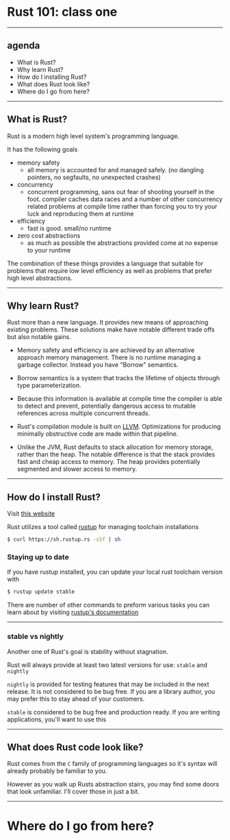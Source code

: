 # Rust 101: class one

---

## agenda

* What is Rust?
* Why learn Rust?
* How do I installing Rust?
* What does Rust look like?
* Where do I go from here?

---

## What is Rust?

Rust is a modern high level system's programming language.

It has the following goals

* memory safety
  *  all memory is accounted for and managed safely. (no dangling pointers, no segfaults, no unexpected crashes)
* concurrency
  *  concurrent programming, sans out fear of shooting yourself in the foot. compiler caches data races and a number of other concurrency related problems at compile time rather than forcing you to try your luck and reproducing them at runtime
* efficiency
  * fast is good. small/no runtime
* zero cost abstractions
  * as much as possible the abstractions provided come at no expense to your runtime

The combination of these things provides a language that suitable for problems that require low level
efficiency as well as problems that prefer high level abstractions.

---

## Why learn Rust?

Rust more than a new language. It provides new means of approaching existing problems.
These solutions make have notable different trade offs but also notable gains.

* Memory safety and efficiency is are achieved by an alternative approach memory management.
 There is no runtime managing a garbage collector. Instead you have "Borrow" semantics.

* Borrow semantics is a system that tracks the lifetime of objects through type parameterization.

* Because this information is available at compile time the compiler is able to detect and prevent,
 potentially dangerous access to mutable references across multiple concurrent threads.

* Rust's compilation module is built on [LLVM](http://llvm.org/). Optimizations for producing minimally
 obstructive code are made within that pipeline.

* Unlike the JVM, Rust defaults to stack allocation for memory storage, rather than the heap. The notable difference is that the stack provides fast and cheap access to memory. The heap provides potentially segmented and slower access to memory.

---

## How do I install Rust?

Visit [this website](https://www.rust-lang.org/en-US/install.html)

Rust utilizes a tool called [rustup](https://www.rustup.rs/) for managing toolchain
installations

```bash
$ curl https://sh.rustup.rs -sSf | sh
```

### Staying up to date

If you have rustup installed, you can update your local rust toolchain version with

```bash
$ rustup update stable
```

There are number of other commands to preform various tasks you can learn about by visiting [rustup's documentation](https://github.com/rust-lang-nursery/rustup.rs#rustup-the-rust-toolchain-installerh)

---

### stable vs nightly

Another one of Rust's goal is stability without stagnation.

Rust will always provide at least two latest versions for use: `stable` and `nightly`

`nightly` is provided for testing features that may be included in the next release. It is not considered to be bug free. If you are a library author, you may prefer this to stay ahead of your customers.

`stable` is considered to be bug free and production ready. If you are writing applications, you'll want to use this

---

## What does Rust code look like?

Rust comes from the `C` family of programming languages so it's syntax will
already probably be familiar to you.

However as you walk up Rusts abstraction stairs, you may find some doors that look
unfamiliar. I'll cover those in just a bit. 

---

# Where do I go from here?
